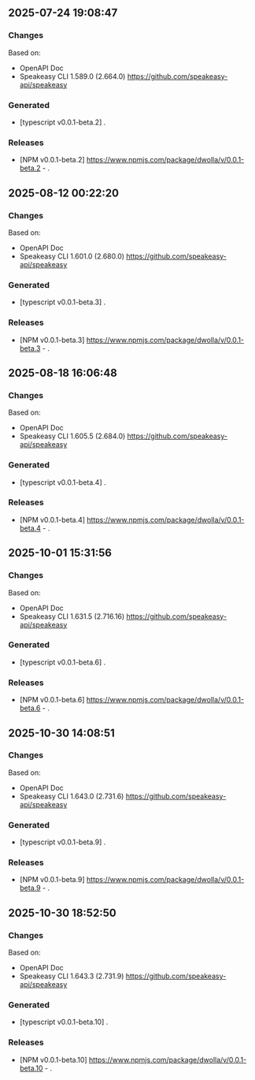 ## 2025-07-24 19:08:47
### Changes
Based on:
- OpenAPI Doc  
- Speakeasy CLI 1.589.0 (2.664.0) https://github.com/speakeasy-api/speakeasy
### Generated
- [typescript v0.0.1-beta.2] .
### Releases
- [NPM v0.0.1-beta.2] https://www.npmjs.com/package/dwolla/v/0.0.1-beta.2 - .


## 2025-08-12 00:22:20
### Changes
Based on:
- OpenAPI Doc  
- Speakeasy CLI 1.601.0 (2.680.0) https://github.com/speakeasy-api/speakeasy
### Generated
- [typescript v0.0.1-beta.3] .
### Releases
- [NPM v0.0.1-beta.3] https://www.npmjs.com/package/dwolla/v/0.0.1-beta.3 - .

## 2025-08-18 16:06:48
### Changes
Based on:
- OpenAPI Doc  
- Speakeasy CLI 1.605.5 (2.684.0) https://github.com/speakeasy-api/speakeasy
### Generated
- [typescript v0.0.1-beta.4] .
### Releases
- [NPM v0.0.1-beta.4] https://www.npmjs.com/package/dwolla/v/0.0.1-beta.4 - .

## 2025-10-01 15:31:56
### Changes
Based on:
- OpenAPI Doc  
- Speakeasy CLI 1.631.5 (2.716.16) https://github.com/speakeasy-api/speakeasy
### Generated
- [typescript v0.0.1-beta.6] .
### Releases
- [NPM v0.0.1-beta.6] https://www.npmjs.com/package/dwolla/v/0.0.1-beta.6 - .

## 2025-10-30 14:08:51
### Changes
Based on:
- OpenAPI Doc  
- Speakeasy CLI 1.643.0 (2.731.6) https://github.com/speakeasy-api/speakeasy
### Generated
- [typescript v0.0.1-beta.9] .
### Releases
- [NPM v0.0.1-beta.9] https://www.npmjs.com/package/dwolla/v/0.0.1-beta.9 - .

## 2025-10-30 18:52:50
### Changes
Based on:
- OpenAPI Doc  
- Speakeasy CLI 1.643.3 (2.731.9) https://github.com/speakeasy-api/speakeasy
### Generated
- [typescript v0.0.1-beta.10] .
### Releases
- [NPM v0.0.1-beta.10] https://www.npmjs.com/package/dwolla/v/0.0.1-beta.10 - .